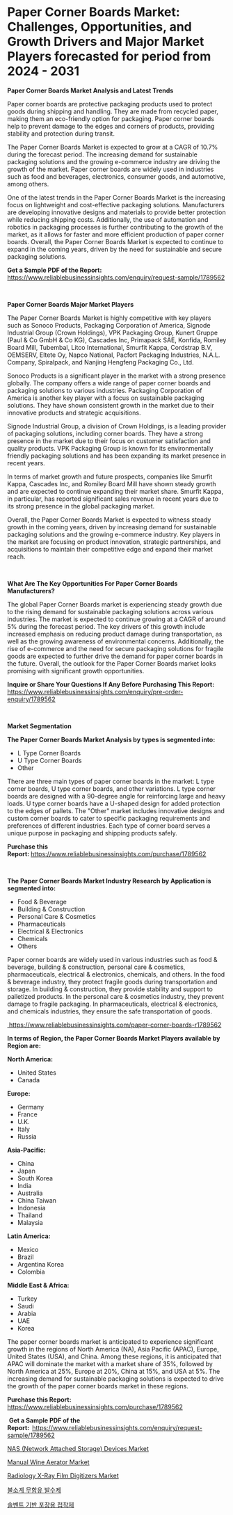 <p><h1>Paper Corner Boards Market: Challenges, Opportunities, and Growth Drivers and Major Market Players forecasted for period from 2024 - 2031</h1></p><p><strong>Paper Corner Boards Market Analysis and Latest Trends</strong></p>
<p><p>Paper corner boards are protective packaging products used to protect goods during shipping and handling. They are made from recycled paper, making them an eco-friendly option for packaging. Paper corner boards help to prevent damage to the edges and corners of products, providing stability and protection during transit.</p><p>The Paper Corner Boards Market is expected to grow at a CAGR of 10.7% during the forecast period. The increasing demand for sustainable packaging solutions and the growing e-commerce industry are driving the growth of the market. Paper corner boards are widely used in industries such as food and beverages, electronics, consumer goods, and automotive, among others.</p><p>One of the latest trends in the Paper Corner Boards Market is the increasing focus on lightweight and cost-effective packaging solutions. Manufacturers are developing innovative designs and materials to provide better protection while reducing shipping costs. Additionally, the use of automation and robotics in packaging processes is further contributing to the growth of the market, as it allows for faster and more efficient production of paper corner boards. Overall, the Paper Corner Boards Market is expected to continue to expand in the coming years, driven by the need for sustainable and secure packaging solutions.</p></p>
<p><strong>Get a Sample PDF of the Report:&nbsp;</strong> <a href="https://www.reliablebusinessinsights.com/enquiry/request-sample/1789562">https://www.reliablebusinessinsights.com/enquiry/request-sample/1789562</a></p>
<p>&nbsp;</p>
<p><strong>Paper Corner Boards Major Market Players</strong></p>
<p><p>The Paper Corner Boards Market is highly competitive with key players such as Sonoco Products, Packaging Corporation of America, Signode Industrial Group (Crown Holdings), VPK Packaging Group, Kunert Gruppe (Paul & Co GmbH & Co KG), Cascades Inc, Primapack SAE, Konfida, Romiley Board Mill, Tubembal, Litco International, Smurfit Kappa, Cordstrap B.V, OEMSERV, Eltete Oy, Napco National, Pacfort Packaging Industries, N.A.L. Company, Spiralpack, and Nanjing Hengfeng Packaging Co., Ltd.</p><p>Sonoco Products is a significant player in the market with a strong presence globally. The company offers a wide range of paper corner boards and packaging solutions to various industries. Packaging Corporation of America is another key player with a focus on sustainable packaging solutions. They have shown consistent growth in the market due to their innovative products and strategic acquisitions.</p><p>Signode Industrial Group, a division of Crown Holdings, is a leading provider of packaging solutions, including corner boards. They have a strong presence in the market due to their focus on customer satisfaction and quality products. VPK Packaging Group is known for its environmentally friendly packaging solutions and has been expanding its market presence in recent years.</p><p>In terms of market growth and future prospects, companies like Smurfit Kappa, Cascades Inc, and Romiley Board Mill have shown steady growth and are expected to continue expanding their market share. Smurfit Kappa, in particular, has reported significant sales revenue in recent years due to its strong presence in the global packaging market.</p><p>Overall, the Paper Corner Boards Market is expected to witness steady growth in the coming years, driven by increasing demand for sustainable packaging solutions and the growing e-commerce industry. Key players in the market are focusing on product innovation, strategic partnerships, and acquisitions to maintain their competitive edge and expand their market reach.</p></p>
<p>&nbsp;</p>
<p><strong>What Are The Key Opportunities For Paper Corner Boards Manufacturers?</strong></p>
<p><p>The global Paper Corner Boards market is experiencing steady growth due to the rising demand for sustainable packaging solutions across various industries. The market is expected to continue growing at a CAGR of around 5% during the forecast period. The key drivers of this growth include increased emphasis on reducing product damage during transportation, as well as the growing awareness of environmental concerns. Additionally, the rise of e-commerce and the need for secure packaging solutions for fragile goods are expected to further drive the demand for paper corner boards in the future. Overall, the outlook for the Paper Corner Boards market looks promising with significant growth opportunities.</p></p>
<p><strong>Inquire or Share Your Questions If Any Before Purchasing This Report:</strong> <a href="https://www.reliablebusinessinsights.com/enquiry/pre-order-enquiry/1789562">https://www.reliablebusinessinsights.com/enquiry/pre-order-enquiry/1789562</a></p>
<p>&nbsp;</p>
<p><strong>Market Segmentation</strong></p>
<p><strong>The Paper Corner Boards Market Analysis by types is segmented into:</strong></p>
<p><ul><li>L Type Corner Boards</li><li>U Type Corner Boards</li><li>Other</li></ul></p>
<p><p>There are three main types of paper corner boards in the market: L type corner boards, U type corner boards, and other variations. L type corner boards are designed with a 90-degree angle for reinforcing large and heavy loads. U type corner boards have a U-shaped design for added protection to the edges of pallets. The "Other" market includes innovative designs and custom corner boards to cater to specific packaging requirements and preferences of different industries. Each type of corner board serves a unique purpose in packaging and shipping products safely.</p></p>
<p><strong>Purchase this Report:&nbsp;</strong><a href="https://www.reliablebusinessinsights.com/purchase/1789562">https://www.reliablebusinessinsights.com/purchase/1789562</a></p>
<p>&nbsp;</p>
<p><strong>The Paper Corner Boards Market Industry Research by Application is segmented into:</strong></p>
<p><ul><li>Food & Beverage</li><li>Building & Construction</li><li>Personal Care & Cosmetics</li><li>Pharmaceuticals</li><li>Electrical & Electronics</li><li>Chemicals</li><li>Others</li></ul></p>
<p><p>Paper corner boards are widely used in various industries such as food & beverage, building & construction, personal care & cosmetics, pharmaceuticals, electrical & electronics, chemicals, and others. In the food & beverage industry, they protect fragile goods during transportation and storage. In building & construction, they provide stability and support to palletized products. In the personal care & cosmetics industry, they prevent damage to fragile packaging. In pharmaceuticals, electrical & electronics, and chemicals industries, they ensure the safe transportation of goods.</p></p>
<p><a href="https://www.reliablebusinessinsights.com/paper-corner-boards-r1789562">&nbsp;https://www.reliablebusinessinsights.com/paper-corner-boards-r1789562</a></p>
<p><strong>In terms of Region, the Paper Corner Boards Market Players available by Region are:</strong></p>
<p>
    <p> <strong> North America: </strong>
        <ul>
            <li>United States</li>
            <li>Canada</li>
        </ul>
        </p> 
    <p> <strong> Europe: </strong>
        <ul>
            <li>Germany</li>
            <li>France</li>
            <li>U.K.</li>
            <li>Italy</li>
            <li>Russia</li>
        </ul>
        </p> 
    <p> <strong> Asia-Pacific: </strong>
        <ul>
            <li>China</li>
            <li>Japan</li>
            <li>South Korea</li>
            <li>India</li>
            <li>Australia</li>
            <li>China Taiwan</li>
            <li>Indonesia</li>
            <li>Thailand</li>
            <li>Malaysia</li>
        </ul>
        </p> 
    <p> <strong> Latin America: </strong>
        <ul>
            <li>Mexico</li>
            <li>Brazil</li>
            <li>Argentina Korea</li>
            <li>Colombia</li>
        </ul>
        </p> 
    <p> <strong> Middle East & Africa: </strong>
        <ul>
            <li>Turkey</li>
            <li>Saudi</li>
            <li>Arabia</li>
            <li>UAE</li>
            <li>Korea</li>
        </ul>
    </p>
    </p>
<p><p>The paper corner boards market is anticipated to experience significant growth in the regions of North America (NA), Asia Pacific (APAC), Europe, United States (USA), and China. Among these regions, it is anticipated that APAC will dominate the market with a market share of 35%, followed by North America at 25%, Europe at 20%, China at 15%, and USA at 5%. The increasing demand for sustainable packaging solutions is expected to drive the growth of the paper corner boards market in these regions.</p></p>
<p><strong>Purchase this Report: </strong><a href="https://www.reliablebusinessinsights.com/purchase/1789562">https://www.reliablebusinessinsights.com/purchase/1789562</a></p>
<p>&nbsp;<strong>Get a Sample PDF of the Report:&nbsp;&nbsp;</strong><a href="https://www.reliablebusinessinsights.com/enquiry/request-sample/1789562">https://www.reliablebusinessinsights.com/enquiry/request-sample/1789562</a></p>
<p><strong></strong></p>
<p><p><a href="https://issuu.com/reportprime-2/docs/nas-network-attached-storage-devices-market-size-2">NAS (Network Attached Storage) Devices Market</a></p><p><a href="https://github.com/Sherrillcrooksxa8i18ucf2m/Market-Research-Report-List-2/blob/main/manual-wine-aerator-market.md">Manual Wine Aerator Market</a></p><p><a href="https://github.com/derrinmiltonellis35gcl/Market-Research-Report-List-2/blob/main/radiology-x-ray-film-digitizers-market.md">Radiology X-Ray Film Digitizers Market</a></p><p><a href="https://github.com/camron674/Market-Research-Report-List-1/blob/main/608460499886.md">불소계 무함유 발수제</a></p><p><a href="https://github.com/BrettWeberrt8767765/Market-Research-Report-List-2/blob/main/737354999885.md">솔벤트 기반 포장용 접착제</a></p></p>